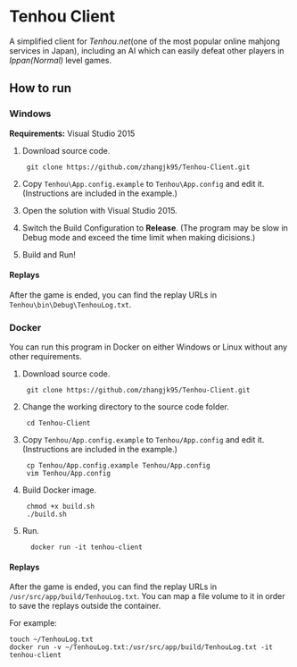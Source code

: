 # Tenhou Client
A simplified client for *Tenhou.net*(one of the most popular online mahjong services in Japan), including an AI which can easily defeat other players in *Ippan(Normal)* level games.

## How to run

### Windows

**Requirements:** Visual Studio 2015

1. Download source code.

		git clone https://github.com/zhangjk95/Tenhou-Client.git
		
2. Copy `Tenhou\App.config.example` to `Tenhou\App.config` and edit it. (Instructions are included in the example.)
3. Open the solution with Visual Studio 2015.
4. Switch the Build Configuration to **Release**. (The program may be slow in Debug mode and exceed the time limit when making dicisions.)
5. Build and Run!

#### Replays

After the game is ended, you can find the replay URLs in `Tenhou\bin\Debug\TenhouLog.txt`.

### Docker 

You can run this program in Docker on either Windows or Linux without any other requirements.

1. Download source code.

		git clone https://github.com/zhangjk95/Tenhou-Client.git
		
2. Change the working directory to the source code folder.

		cd Tenhou-Client

3. Copy `Tenhou/App.config.example` to `Tenhou/App.config` and edit it. (Instructions are included in the example.)

		cp Tenhou/App.config.example Tenhou/App.config
		vim Tenhou/App.config

4. Build Docker image.

		chmod +x build.sh
		./build.sh

5. Run.

		 docker run -it tenhou-client
		 
#### Replays

After the game is ended, you can find the replay URLs in `/usr/src/app/build/TenhouLog.txt`. You can map a file volume to it in order to save the replays outside the container.

For example:

	touch ~/TenhouLog.txt
	docker run -v ~/TenhouLog.txt:/usr/src/app/build/TenhouLog.txt -it tenhou-client